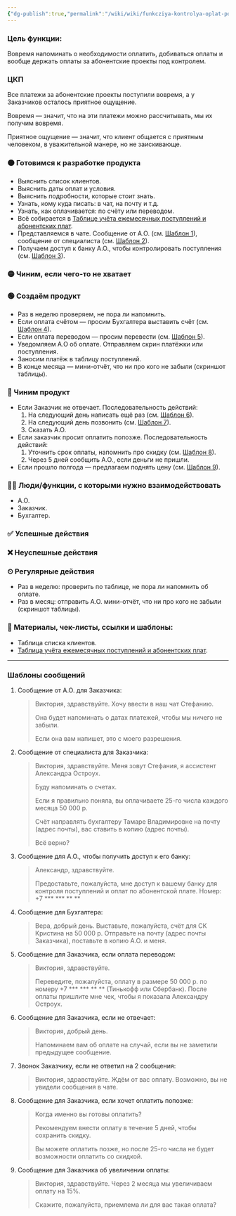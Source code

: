 ```yaml
---
{"dg-publish":true,"permalink":"/wiki/wiki/funkcziya-kontrolya-oplat-po-abonentskoj-oplate/"}
---
```


### Цель функции:
Вовремя напоминать о необходимости оплатить, добиваться оплаты и вообще держать оплаты за абонентские проекты под контролем.

### ЦКП
Все платежи за абонентские проекты поступили вовремя, а у Заказчиков осталось приятное ощущение.

Вовремя — значит, что на эти платежи можно рассчитывать, мы их получим вовремя.

Приятное ощущение — значит, что клиент общается с приятным человеком, в уважительной манере, но не заискивающе. 
### 🟠 Готовимся к разработке продукта
- Выяснить список клиентов.
- Выяснить даты оплат и условия.
- Выяснить подробности, которые стоит знать.
- Узнать, кому куда писать: в чат, на почту и т.д.
- Узнать, как оплачивается: по счёту или переводом.
- Всё собирается в [Таблице учёта ежемесячных поступлений и абонентских плат](https://docs.google.com/spreadsheets/d/1RVWGw5ahh-QCkyCYWTdJRnydmaRF1et2-1zfQmpRjCU/edit#gid=933090642).
- Представляемся в чате. Сообщение от А.О. (см. [Шаблон 1](https://wiki.ostroukh.ru/books/dolznostnye-instrukcii/page/funkciia-kontrolia-oplat-po-abonentskoi-plate#bkmrk-%D0%A1%D0%BE%D0%BE%D0%B1%D1%89%D0%B5%D0%BD%D0%B8%D0%B5-%D0%BE%D1%82-%D0%90.%D0%9E.-%D0%B4%D0%BB:~:text=%D0%A1%D0%BE%D0%BE%D0%B1%D1%89%D0%B5%D0%BD%D0%B8%D0%B5%20%D0%BE%D1%82%20%D0%90.%D0%9E.%20%D0%B4%D0%BB%D1%8F%20%D0%97%D0%B0%D0%BA%D0%B0%D0%B7%D1%87%D0%B8%D0%BA%D0%B0)), сообщение от специалиста (см. [Шаблон 2](https://wiki.ostroukh.ru/books/dolznostnye-instrukcii/page/funkciia-kontrolia-oplat-po-abonentskoi-plate#bkmrk-%D0%A1%D0%BE%D0%BE%D0%B1%D1%89%D0%B5%D0%BD%D0%B8%D0%B5-%D0%BE%D1%82-%D0%90.%D0%9E.-%D0%B4%D0%BB:~:text=%D0%A1%D0%BE%D0%BE%D0%B1%D1%89%D0%B5%D0%BD%D0%B8%D0%B5%20%D0%BE%D1%82%20%D1%81%D0%BF%D0%B5%D1%86%D0%B8%D0%B0%D0%BB%D0%B8%D1%81%D1%82%D0%B0%20%D0%B4%D0%BB%D1%8F%20%D0%97%D0%B0%D0%BA%D0%B0%D0%B7%D1%87%D0%B8%D0%BA%D0%B0)).
- Получаем доступ к банку А.О., чтобы контролировать поступления (см. [Шаблон 3](https://wiki.ostroukh.ru/books/dolznostnye-instrukcii/page/funkciia-kontrolia-oplat-po-abonentskoi-plate#bkmrk-%D0%A1%D0%BE%D0%BE%D0%B1%D1%89%D0%B5%D0%BD%D0%B8%D0%B5-%D0%BE%D1%82-%D0%90.%D0%9E.-%D0%B4%D0%BB:~:text=%D0%A1%D0%BE%D0%BE%D0%B1%D1%89%D0%B5%D0%BD%D0%B8%D0%B5%20%D0%B4%D0%BB%D1%8F%20%D0%90.%D0%9E.%2C%20%D1%87%D1%82%D0%BE%D0%B1%D1%8B%20%D0%BF%D0%BE%D0%BB%D1%83%D1%87%D0%B8%D1%82%D1%8C%20%D0%B4%D0%BE%D1%81%D1%82%D1%83%D0%BF%20%D0%BA%20%D0%B5%D0%B3%D0%BE%20%D0%B1%D0%B0%D0%BD%D0%BA%D1%83)).
### 🟡 Чиним, если чего-то не хватает

### 🟢 Создаём продукт
- Раз в неделю проверяем, не пора ли напомнить.
- Если оплата счётом — просим Бухгалтера выставить счёт (см. [Шаблон 4](https://wiki.ostroukh.ru/books/dolznostnye-instrukcii/page/funkciia-kontrolia-oplat-po-abonentskoi-plate#bkmrk-%D0%A1%D0%BE%D0%BE%D0%B1%D1%89%D0%B5%D0%BD%D0%B8%D0%B5-%D0%BE%D1%82-%D0%90.%D0%9E.-%D0%B4%D0%BB:~:text=%D0%A1%D0%BE%D0%BE%D0%B1%D1%89%D0%B5%D0%BD%D0%B8%D0%B5%20%D0%B4%D0%BB%D1%8F%20%D0%91%D1%83%D1%85%D0%B3%D0%B0%D0%BB%D1%82%D0%B5%D1%80%D0%B0)).
- Если оплата переводом — просим перевести (см. [Шаблон 5](https://wiki.ostroukh.ru/books/dolznostnye-instrukcii/page/funkciia-kontrolia-oplat-po-abonentskoi-plate#bkmrk-%D0%A1%D0%BE%D0%BE%D0%B1%D1%89%D0%B5%D0%BD%D0%B8%D0%B5-%D0%BE%D1%82-%D0%90.%D0%9E.-%D0%B4%D0%BB:~:text=%D0%A1%D0%BE%D0%BE%D0%B1%D1%89%D0%B5%D0%BD%D0%B8%D0%B5%20%D0%B4%D0%BB%D1%8F%20%D0%97%D0%B0%D0%BA%D0%B0%D0%B7%D1%87%D0%B8%D0%BA%D0%B0%2C%20%D0%B5%D1%81%D0%BB%D0%B8%20%D0%BE%D0%BF%D0%BB%D0%B0%D1%82%D0%B0%20%D0%BF%D0%B5%D1%80%D0%B5%D0%B2%D0%BE%D0%B4%D0%BE%D0%BC)).
- Уведомляем А.О об оплате. Отправляем скрин платёжки или поступления.
- Заносим платёж в таблицу поступлений. 
- В конце месяца — мини-отчёт, что ни про кого не забыли (скриншот таблицы). 

### 🔵 Чиним продукт
- Если Заказчик не отвечает. Последовательность действий:
  1. На следующий день написать ещё раз (см. [Шаблон 6](https://wiki.ostroukh.ru/books/dolznostnye-instrukcii/page/funkciia-kontrolia-oplat-po-abonentskoi-plate#bkmrk-%D0%A1%D0%BE%D0%BE%D0%B1%D1%89%D0%B5%D0%BD%D0%B8%D0%B5-%D0%BE%D1%82-%D0%90.%D0%9E.-%D0%B4%D0%BB:~:text=%D0%A1%D0%BE%D0%BE%D0%B1%D1%89%D0%B5%D0%BD%D0%B8%D0%B5%20%D0%B4%D0%BB%D1%8F%20%D0%97%D0%B0%D0%BA%D0%B0%D0%B7%D1%87%D0%B8%D0%BA%D0%B0%2C%20%D0%B5%D1%81%D0%BB%D0%B8%20%D0%BD%D0%B5%20%D0%BE%D1%82%D0%B2%D0%B5%D1%87%D0%B0%D0%B5%D1%82)).
  3. На следующий день позвонить (см. [Шаблон 7](https://wiki.ostroukh.ru/books/dolznostnye-instrukcii/page/funkciia-kontrolia-oplat-po-abonentskoi-plate#bkmrk-%D0%A1%D0%BE%D0%BE%D0%B1%D1%89%D0%B5%D0%BD%D0%B8%D0%B5-%D0%BE%D1%82-%D0%90.%D0%9E.-%D0%B4%D0%BB:~:text=%D0%97%D0%B2%D0%BE%D0%BD%D0%BE%D0%BA%20%D0%97%D0%B0%D0%BA%D0%B0%D0%B7%D1%87%D0%B8%D0%BA%D1%83%2C%20%D0%B5%D1%81%D0%BB%D0%B8%20%D0%BD%D0%B5%20%D0%BE%D1%82%D0%B2%D0%B5%D1%82%D0%B8%D0%BB%20%D0%BD%D0%B0%202%20%D1%81%D0%BE%D0%BE%D0%B1%D1%89%D0%B5%D0%BD%D0%B8%D1%8F)).
  5. Сказать А.О.
- Если заказчик просит оплатить попозже. Последовательность действий:
  1. Уточнить срок оплаты, напомнить про скидку (см. [Шаблон 8](https://wiki.ostroukh.ru/books/dolznostnye-instrukcii/page/funkciia-kontrolia-oplat-po-abonentskoi-plate#bkmrk-%D0%A1%D0%BE%D0%BE%D0%B1%D1%89%D0%B5%D0%BD%D0%B8%D0%B5-%D0%BE%D1%82-%D0%90.%D0%9E.-%D0%B4%D0%BB:~:text=%D0%A1%D0%BE%D0%BE%D0%B1%D1%89%D0%B5%D0%BD%D0%B8%D0%B5%20%D0%B4%D0%BB%D1%8F%20%D0%97%D0%B0%D0%BA%D0%B0%D0%B7%D1%87%D0%B8%D0%BA%D0%B0%2C%20%D0%B5%D1%81%D0%BB%D0%B8%20%D1%85%D0%BE%D1%87%D0%B5%D1%82%20%D0%BE%D0%BF%D0%BB%D0%B0%D1%82%D0%B8%D1%82%D1%8C%20%D0%BF%D0%BE%D0%BF%D0%BE%D0%B7%D0%B6%D0%B5)).
  2. Через 5 дней сообщить А.О., если деньги не пришли.
- Если прошло полгода — предлагаем поднять цену (см. [Шаблон 9](https://wiki.ostroukh.ru/books/dolznostnye-instrukcii/page/funkciia-kontrolia-oplat-po-abonentskoi-plate#bkmrk-%D0%A1%D0%BE%D0%BE%D0%B1%D1%89%D0%B5%D0%BD%D0%B8%D0%B5-%D0%BE%D1%82-%D0%90.%D0%9E.-%D0%B4%D0%BB:~:text=%D0%A1%D0%BE%D0%BE%D0%B1%D1%89%D0%B5%D0%BD%D0%B8%D0%B5%20%D0%B4%D0%BB%D1%8F%20%D0%97%D0%B0%D0%BA%D0%B0%D0%B7%D1%87%D0%B8%D0%BA%D0%B0%20%D0%BE%D0%B1%20%D1%83%D0%B2%D0%B5%D0%BB%D0%B8%D1%87%D0%B5%D0%BD%D0%B8%D0%B8%20%D0%BE%D0%BF%D0%BB%D0%B0%D1%82%D1%8B)).
### 🧗‍♀️ Люди/функции, с которыми нужно взаимодействовать
- А.О.
- Заказчик.
- Бухгалтер.
### ✅ Успешные действия

### ❌ Неуспешные действия

### ⏲ Регулярные действия
- Раз в неделю: проверить по таблице, не пора ли напомнить об оплате.
- Раз в месяц: отправить А.О. мини-отчёт, что ни про кого не забыли (скриншот таблицы). 
### 📃 Материалы, чек-листы, ссылки и шаблоны:
- Таблица списка клиентов.
- [Таблица учёта ежемесячных поступлений и абонентских плат](https://docs.google.com/spreadsheets/d/1RVWGw5ahh-QCkyCYWTdJRnydmaRF1et2-1zfQmpRjCU/edit#gid=933090642).
---
### Шаблоны сообщений
1. Сообщение от А.О. для Заказчика:
   >Виктория, здравствуйте.
   >Хочу ввести в наш чат Стефанию.
   >
   >Она будет напоминать о датах платежей, чтобы мы ничего не забыли.
   >
   >Если она вам напишет, это с моего разрешения.
2. Сообщение от специалиста для Заказчика:
   >Виктория, здравствуйте.
   >Меня зовут Стефания, я ассистент Александра Остроух.
   >
   >Буду напоминать о счетах.
   >
   >Если я правильно поняла, вы оплачиваете 25-го числа каждого месяца 50 000 р.
   >
   >Счёт направлять бухгалтеру Тамаре Владимировне на почту (адрес почты), вас ставить в копию (адрес почты).
   >
   >Всё верно?
3. Сообщение для А.О., чтобы получить доступ к его банку:
     >Александр, здравствуйте.
     >
     >Предоставьте, пожалуйста, мне доступ к вашему банку для контроля поступлений и оплат по абонентской плате. Номер: +7 *** *** ** **
4. Сообщение для Бухгалтера:
   >Вера, добрый день. Выставьте, пожалуйста, счёт для СК Кристина на 50 000 р. Отправьте на почту (адрес почты Заказчика), поставьте в копию А.О. и меня.
5. Сообщение для Заказчика, если оплата переводом:
   >Виктория, здравствуйте.
   >
   >Переведите, пожалуйста, оплату в размере 50 000 р. по номеру +7 *** *** ** ** (Тинькофф или Сбербанк). После оплаты пришлите мне чек, чтобы я показала Александру Остроух.
6. Сообщение для Заказчика, если не отвечает:
     >Виктория, добрый день.
     >
     >Напоминаем вам об оплате на случай, если вы не заметили предыдущее сообщение.
7. Звонок Заказчику, если не ответил на 2 сообщения:
     >Виктория, здравствуйте. Ждём от вас оплату. Возможно, вы не увидели сообщения в чате.
8. Сообщение для Заказчика, если хочет оплатить попозже:
     >Когда именно вы готовы оплатить?
     >
     >Рекомендуем внести оплату в течение 5 дней, чтобы сохранить скидку.
     >
     > Вы можете оплатить позже, но после 25-го числа не будет возможности оплатить со скидкой.
9. Сообщение для Заказчика об увеличении оплаты:
   >Виктория, здравствуйте. Через 2 месяца мы увеличиваем оплату на 15%.
   >
   >Скажите, пожалуйста, приемлема ли для вас такая оплата?
